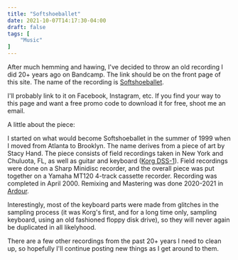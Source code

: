 ```yaml
---
title: "Softshoeballet"
date: 2021-10-07T14:17:30-04:00
draft: false
tags: [
    "Music"
]
---
```

After much hemming and hawing, I've decided to throw an old recording I did 20+ years ago on Bandcamp.  The link should be on the front page of this site.  The name of the recording is [Softshoeballet](https://nathanbibb.bandcamp.com/album/softshoeballet).

I'll probably link to it on Facebook, Instagram, etc.  If you find your way to this page and want a free promo code to download it for free, shoot me an email.

A little about the piece:

I started on what would become Softshoeballet in the summer of 1999 when I moved from Atlanta to Brooklyn.  The name derives from a piece of art by Stacy Hand.  The piece consists of field recordings taken in New York and Chuluota, FL, as well as guitar and keyboard ([Korg DSS-1](https://en.wikipedia.org/wiki/Korg_DSS-1)).  Field recordings were done on a Sharp Minidisc recorder, and the overall piece was put together on a Yamaha MT120 4-track cassette recorder.  Recording was completed in April 2000.  Remixing and Mastering was done 2020-2021 in [Ardour](https://ardour.org/).

Interestingly, most of the keyboard parts were made from glitches in the sampling process (it was Korg's first, and for a long time only, sampling keyboard, using an old fashioned floppy disk drive), so they will never again be duplicated in all likelyhood.

There are a few other recordings from the past 20+ years I need to clean up, so hopefully I'll continue posting new things as I get around to them.
